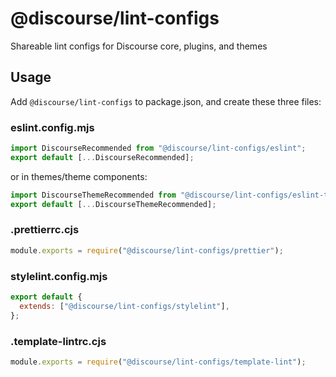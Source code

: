 # @discourse/lint-configs

Shareable lint configs for Discourse core, plugins, and themes

## Usage

Add `@discourse/lint-configs` to package.json, and create these three files:

### eslint.config.mjs

```js
import DiscourseRecommended from "@discourse/lint-configs/eslint";
export default [...DiscourseRecommended];
```

or in themes/theme components:

```js
import DiscourseThemeRecommended from "@discourse/lint-configs/eslint-theme";
export default [...DiscourseThemeRecommended];
```

### .prettierrc.cjs

```js
module.exports = require("@discourse/lint-configs/prettier");
```

### stylelint.config.mjs

```js
export default {
  extends: ["@discourse/lint-configs/stylelint"],
};
```

### .template-lintrc.cjs

```js
module.exports = require("@discourse/lint-configs/template-lint");
```
